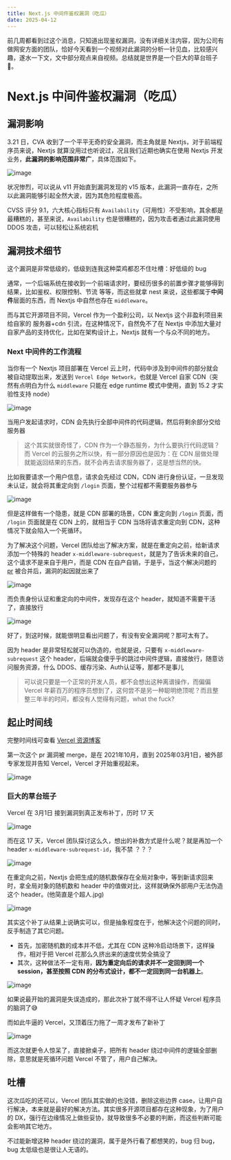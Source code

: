 ```yaml
---
title: Next.js 中间件鉴权漏洞（吃瓜）
date: 2025-04-12
---
```


前几周都看到过这个消息，只知道出现鉴权漏洞，没有详细关注内容，因为公司有做网安方面的团队，恰好今天看到一个视频对此漏洞的分析一针见血，比较感兴趣，遂水一下文，文中部分观点来自视频。总结就是世界是一个巨大的草台班子 🤣。

# Next.js 中间件鉴权漏洞（吃瓜）

## 漏洞影响

3.21 日，CVA 收到了一个平平无奇的安全漏洞，而主角就是 Nextjs，对于前端程序员来说，Nextjs 就算没用过也听说过，况且我们近期也确实在使用 Nextjs 开发业务，**此漏洞的影响范围非常广**，具体范围如下。

![image](https://jsonq.top/cdn-static/2025/03/10/202504121611060.png)

状况惨烈，可以说从 v11 开始直到漏洞发现的 v15 版本，此漏洞一直存在，之所以此漏洞能够引起全然大波，因为其危险程度极高。

CVSS 评分 9.1，六大核心指标只有 `Availability`（可用性）不受影响，其余都是最糟糕的，甚至来说，`Availability` 也是很糟糕的，因为攻击者通过此漏洞使用 DDOS 攻击，可以轻松让系统宕机

## 漏洞技术细节

这个漏洞是非常低级的，低级到连我这种菜鸡都忍不住吐槽：好低级的 bug

通常，一个后端系统在接收到一个前端请求时，要经历很多的前置步骤才能够得到结果，比如鉴权、权限控制、节流 等等，而这些就拿 nest 来说，这些都属于**中间件**层面的东西，而 Nextjs 中自然也存在 `middleware`。

而与其它开源项目不同，Vercel 作为一个盈利公司，以 Nextjs 这个非盈利项目来给自家的 服务器+cdn 引流，在这种情况下，自然免不了在 Nextjs 中添加大量对自家产品的支持优化，比如在架构设计上，Nextjs 就有一个与众不同的地方。

### Next 中间件的工作流程

当你有一个 Nextjs 项目部署在 Vercel 云上时，代码中涉及到中间件的部分就会被自动提取出来，发送到 `Vercel Edge Network`，也就是 Vercel 自家 CDN（突然有点明白为什么 `middleware` 只能在 edge runtime 模式中使用，直到 15.2 才实验性支持 node）

![image](https://jsonq.top/cdn-static/2025/03/10/202504121640412.png)

当用户发起请求时，CDN 会先执行全部中间件的代码逻辑，然后将剩余部分交给服务器

> 这个其实就很奇怪了，CDN 作为一个静态服务，为什么要执行代码逻辑？而 Vercel 的云服务之所以快，有一部分原因也是因为：在 CDN 层做处理就能返回结果的东西，就不会再去请求服务器了，这是想当然的快。

比如我要请求一个用户信息，请求会先经过 CDN，CDN 进行身份认证，一旦发现未认证，就会将其重定向到 `/login` 页面，整个过程都不需要服务器参与

![image](https://jsonq.top/cdn-static/2025/03/10/202504121647490.png)

但是这样做有一个隐患，就是 CDN 部署的场景，CDN 重定向到 `/login` 页面，而 `/login` 页面就是在 CDN 上的，就相当于 CDN 当场将请求重定向到 CDN，这种情况下就会陷入一个死循环。

为了解决这个问题，Vercel 团队给出了解决方案，就是在重定向之前，给新请求添加一个特殊的 header `x-middleware-subrequest`，就是为了告诉未来的自己，这个请求不是来自于用户，而是 CDN 在自产自销，于是乎，当这个解决问题的 [pr](https://github.com/vercel/next.js/pull/30282/files) 被合并后，漏洞的起因就出来了

![image](https://jsonq.top/cdn-static/2025/03/10/202504121702769.png)

而负责身份认证和重定向的中间件，发现存在这个 header，就知道不需要干活了，直接放行

![image](https://jsonq.top/cdn-static/2025/03/10/202504121707177.png)

好了，到这时候，就能很明显看出问题了，有没有安全漏洞呢？那可太有了。

因为 header 是非常轻松就可以伪造的，也就是说，只要有 `x-middleware-subrequest` 这个 header，后端就会傻乎乎的跳过中间件逻辑，直接放行，随意访问服务资源，什么 DDOS、缓存污染、Auth认证等，那都不是事儿

> 可以说只要是一个正常的开发人员，都不会想出这种离谱操作，而偏偏 Vercel 年薪百万的程序员想到了，这何尝不是另一种聪明绝顶呢？而且整整三年半的时间，都没有人觉得有问题，what the fuck?

## 起止时间线

完整时间线可查看 [Vercel 资源博客](https://vercel.com/blog/postmortem-on-next-js-middleware-bypass)

第一次这个 pr 漏洞被 merge，是在 2021年10月，直到 2025年03月1日，被外部专家发现并告知 Vercel，Vercel 才开始重视起来。

![image](https://jsonq.top/cdn-static/2025/03/10/202504121720905.png)

### 巨大的草台班子

Vercel 在 3月1日 接到漏洞到真正发布补丁，历时 17 天

![image](https://jsonq.top/cdn-static/2025/03/10/202504121724628.png)

而在这 17 天，Vercel 团队探讨这么久，想出的补救方式是什么呢？就是再加一个 header `x-middleware-subrequest-id`，我不禁 ？？？

![image](https://jsonq.top/cdn-static/2025/03/10/202504121734410.png)

在重定向之前，Nextjs 会把生成的随机数保存在全局对象中，等到新请求回来时，拿全局对象的随机数和 header 中的值做对比，这样就确保外部用户无法伪造这个 header。(他简直是个超人.jpg)

![image](https://jsonq.top/cdn-static/2025/03/10/202504121737461.png)

其实这个补丁从结果上说确实可以，但是抽象程度在于，他解决这个问题的同时，反手制造了其它问题。

- 首先，加密随机数的成本并不低，尤其在 CDN 这种冷启动场景下，这样操作，相对于把 Vercel 花那么久挤出来的速度优势全搞没了
- 其次，这种做法不一定有用，**因为重定向后的请求并不一定回到同一个 session，甚至按照 CDN 的分布式设计，都不一定回到同一台机器上**。

![image](https://jsonq.top/cdn-static/2025/03/10/202504121745879.png)

如果说最开始的漏洞是失误造成的，那此次补丁就不得不让人怀疑 Vercel 程序员的脑洞了😅

而如此牛逼的 Vercel，又顶着压力拖了一周才发布了新补丁

![image](https://jsonq.top/cdn-static/2025/03/10/202504121756515.png)

而这次就更令人惊呆了，直接掀桌子，把所有 header 绕过中间件的逻辑全部删除，意思就是死循环问题 Vercel 不管了，用户自己解决。

## 吐槽

这次瓜吃的还可以，Vercel 团队其实做的也没错，删除这些边界 case，让用户自行解决，本来就是最好的解决方法。其实很多开源项目都存在这种现象，为了用户的 DX，强行在边缘情况上做些妥协，就导致很多不必要的判断，而这些判断可能会影响其它地方。

不过能新增这种 header 绕过的漏洞，属于是外行看了都想笑的，bug 归 bug，bug 太低级也是很让人无语的。
